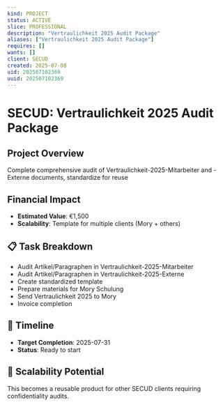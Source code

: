 ```yaml
---
kind: PROJECT
status: ACTIVE
slice: PROFESSIONAL
description: "Vertraulichkeit 2025 Audit Package"
aliases: ["Vertraulichkeit 2025 Audit Package"]
requires: []
wants: []
client: SECUD
created: 2025-07-08
uid: 202507102369
uuid: 202507102369
---
```


# SECUD: Vertraulichkeit 2025 Audit Package

## Project Overview
Complete comprehensive audit of Vertraulichkeit-2025-Mitarbeiter and -Externe documents, standardize for reuse

## Financial Impact
- **Estimated Value**: €1,500
- **Scalability**: Template for multiple clients (Mory + others)

## 📋 Task Breakdown
- Audit Artikel/Paragraphen in Vertraulichkeit-2025-Mitarbeiter
- Audit Artikel/Paragraphen in Vertraulichkeit-2025-Externe  
- Create standardized template
- Prepare materials for Mory Schulung
- Send Vertraulichkeit 2025 to Mory
- Invoice completion

## 📅 Timeline
- **Target Completion**: 2025-07-31
- **Status**: Ready to start

## 🔄 Scalability Potential
This becomes a reusable product for other SECUD clients requiring confidentiality audits.
